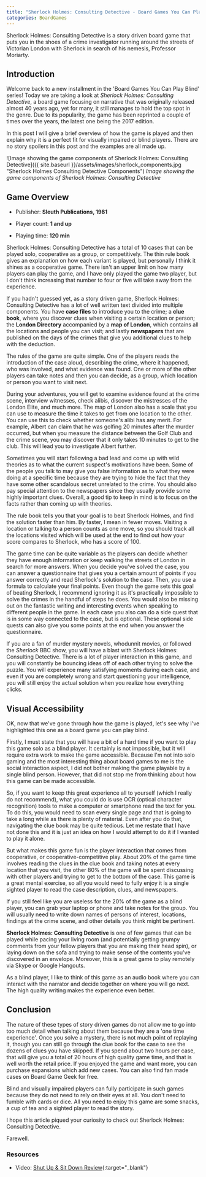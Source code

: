 ```yaml
---
title: "Sherlock Holmes: Consulting Detective - Board Games You Can Play Blind"
categories: BoardGames
---
```

Sherlock Holmes: Consulting Detective is a story driven board game that puts you in the shoes of a crime investigator running around the streets of Victorian London with Sherlock in search of his nemesis, Professor Moriarty. 

## Introduction

Welcome back to a new installment in the 'Board Games You Can Play Blind' series! Today we are taking a look at _Sherlock Holmes: Consulting Detective_, a board game focusing on narrative that was originally released almost 40 years ago, yet for many, it still manages to hold the top spot in the genre. Due to its popularity, the game has been reprinted a couple of times over the years, the latest one being the 2017 edition.

In this post I will give a brief overview of how the game is played and then explain why it is a perfect fit for visually impaired or blind players. There are no story spoilers in this post and the examples are all made up. 

![Image showing the game components of Sherlock Holmes: Consulting Detective]({{ site.baseurl }}/assets/images/sherlock_components.jpg "Sherlock Holmes Consulting Detective Components")
_Image showing the game components of Sherlock Holmes: Consulting Detective_

## Game Overview

* Publisher: **Sleuth Publications, 1981**

* Player count: **1 and up**

* Playing time: **120 min**

Sherlock Holmes: Consulting Detective has a total of 10 cases that can be played solo, cooperative as a group, or competitively. The thin rule book gives an explanation on how each variant is played, but personally I think it shines as a cooperative game. There isn't an upper limit on how many players can play the game, and I have only played the game two player, but I don't think increasing that number to four or five will take away from the experience. 

If you hadn't guessed yet, as a story driven game, Sherlock Holmes: Consulting Detective has a lot of well written text divided into multiple components. You have **case files** to introduce you to the crime; a **clue book**, where you discover clues when visiting a certain location or person; the **London Directory** accompanied by a **map of London**, which contains all the locations and people you can visit; and lastly **newspapers** that are published on the days of the crimes that give you additional clues to help with the deduction. 

The rules of the game are quite simple. One of the players reads the introduction of the case aloud, describing the crime, where it happened, who was involved, and what evidence was found. One or more of the other players can take notes and then you can decide, as a group, which location or person you want to visit next. 

During your adventures, you will get to examine evidence found at the crime scene, interview witnesses, check alibis, discover the mistresses of the London Elite, and much more. The map of London also has a scale that you can use to measure the time it takes to get from one location to the other. You can use this to check whether someone's alibi has any merit. For example, Albert can claim that he was golfing 20 minutes after the murder occurred, but when you measure the distance between the Golf Club and the crime scene, you may discover that it only takes 10 minutes to get to the club. This will lead you to investigate Albert further. 

Sometimes you will start following a bad lead and come up with wild theories as to what the current suspect's motivations have been. Some of the people you talk to may give you false information as to what they were doing at a specific time because they are trying to hide the fact that they have some other scandalous secret unrelated to the crime. You should also pay special attention to the newspapers since they usually provide some highly important clues. Overall, a good tip to keep in mind is to focus on the facts rather than coming up with theories.

The rule book tells you that your goal is to beat Sherlock Holmes, and find the solution faster than him. By faster, I mean in fewer moves. Visiting a location or talking to a person counts as one move, so you should track all the locations visited which will be used at the end to find out how your score compares to Sherlock, who has a score of 100.

The game time can be quite variable as the players can decide whether they have enough information or keep walking the streets of London in search for more answers. When you decide you've solved the case, you can answer a questionnaire that gives you a certain amount of points if you answer correctly and read Sherlock's solution to the case. Then, you use a formula to calculate your final points. Even though the game sets this goal of beating Sherlock, I recommend ignoring it as it's practically impossible to solve the crimes in the handful of steps he does. You would also be missing out on the fantastic writing and interesting events when speaking to different people in the game. In each case you also can do a side quest that is in some way connected to the case, but is optional. These optional side quests can also give you some points at the end when you answer the questionnaire.

If you are a fan of murder mystery novels, whodunnit movies, or followed the _Sherlock_ BBC show, you will have a blast with Sherlock Holmes: Consulting Detective. There is a lot of player interaction in this game, and you will constantly be bouncing ideas off of each other trying to solve the puzzle. You will experience many satisfying moments during each case, and even if you are completely wrong and start questioning your intelligence, you will still enjoy the actual solution when you realize how everything clicks.

## Visual Accessibility

OK, now that we've gone through how the game is played, let's see why I've highlighted this one as a board game you can play blind. 

Firstly, I must state that you will have a bit of a hard time if you want to play this game solo as a blind player. It certainly is not impossible, but it will require extra work to make the game accessible. Because I'm not into solo gaming and the most interesting thing about board games to me is the social interaction aspect, I did not bother making the game playable by a single blind person. However, that did not stop me from thinking about how this game can be made accessible. 

So, if you want to keep this great experience all to yourself (which I really do not recommend), what you could do is use OCR (optical character recognition) tools to make a computer or smartphone read the text for you. To do this, you would need to scan every single page and that is going to take a long while as there is plenty of material. Even after you do that, navigating the clue book may be quite tedious. Let me restate that I have not done this and it is just an idea on how I would attempt to do it if I wanted to play it alone.

But what makes this game fun is the player interaction that comes from cooperative, or cooperative-competitive play. About 20% of the game time involves reading the clues in the clue book and taking notes at every location that you visit, the other 80% of the game will be spent discussing with other players and trying to get to the bottom of the case. This game is a great mental exercise, so all you would need to fully enjoy it is a single sighted player to read the case description, clues, and newspapers. 

If you still feel like you are useless for the 20% of the game as a blind player, you can grab your laptop or phone and take notes for the group. You will usually need to write down names of persons of interest, locations, findings at the crime scene, and other details you think might be pertinent.

__Sherlock Holmes: Consulting Detective__ is one of few games that can be played while pacing your living room (and potentially getting grumpy comments from your fellow players that you are making their head spin), or laying down on the sofa and trying to make sense of the contents you've discovered in an envelope. Moreover, this is a great game to play remotely via Skype or Google Hangouts.

As a blind player, I like to think of this game as an audio book where you can interact with the narrator and decide together on where you will go next. The high quality writing makes the experience even better.

## Conclusion

The nature of these types of story driven games do not allow me to go into too much detail when talking about them because they are a 'one time experience'. Once you solve a mystery, there is not much point of replaying it, though you can still go through the clue book for the case to see the dozens of clues you have skipped. If you spend about two hours per case, that will give you a total of 20 hours of high quality game time, and that is well worth the retail price. If you enjoyed the game and want more, you can purchase expansions which add new cases. You can also find fan made cases on Board Game Geek for free.

Blind and visually impaired players can fully participate in such games because they do not need to rely on their eyes at all. You don't need to fumble with cards or dice. All you need to enjoy this game are some snacks, a cup of tea and a sighted player to read the story.

I hope this article piqued your curiosity to check out Sherlock Holmes: Consulting Detective.

Farewell.

### Resources

- Video: [Shut Up & Sit Down Review](https://www.youtube.com/watch?v=u-63xEB31dA){:target="_blank"}

